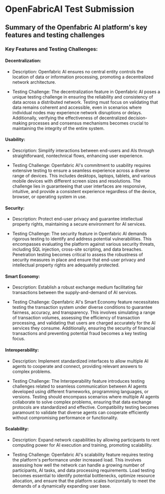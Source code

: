 # OpenFabricAI Test Submission

## Summary of the Openfabric AI platform's key features and testing challenges

### Key Features and Testing Challenges:

#### Decentralization:

* Description: Openfabric AI ensures no central entity controls the location of data or information processing, promoting a decentralized network architecture.

* Testing Challenge: The decentralization feature in Openfabric AI poses a unique testing challenge in ensuring the reliability and consistency of data across a distributed network. Testing must focus on validating that data remains coherent and accessible, even in scenarios where individual nodes may experience network disruptions or delays. Additionally, verifying the effectiveness of decentralized decision-making processes and consensus mechanisms becomes crucial to maintaining the integrity of the entire system.

#### Usability:

* Description: Simplify interactions between end-users and AIs through straightforward, nontechnical flows, enhancing user experience.

* Testing Challenge: Openfabric AI's commitment to usability requires extensive testing to ensure a seamless experience across a diverse range of devices. This includes desktops, laptops, tablets, and various mobile devices with different screen sizes and resolutions. The challenge lies in guaranteeing that user interfaces are responsive, intuitive, and provide a consistent experience regardless of the device, browser, or operating system in use.

#### Security:

* Description: Protect end-user privacy and guarantee intellectual property rights, maintaining a secure environment for AI services.

* Testing Challenge: The security feature in Openfabric AI demands rigorous testing to identify and address potential vulnerabilities. This encompasses evaluating the platform against various security threats, including SQL injection, cross-site scripting, and data breaches. Penetration testing becomes critical to assess the robustness of security measures in place and ensure that end-user privacy and intellectual property rights are adequately protected.

#### Smart Economy:

* Description: Establish a robust exchange medium facilitating fair transactions between the supply-and-demand of AI services.

* Testing Challenge: Openfabric AI's Smart Economy feature necessitates testing the transaction system under diverse conditions to guarantee fairness, accuracy, and transparency. This involves simulating a range of transaction volumes, assessing the efficiency of transaction processing, and validating that users are charged accurately for the AI services they consume. Additionally, ensuring the security of financial transactions and preventing potential fraud becomes a key testing focus.

#### Interoperability:

* Description: Implement standardized interfaces to allow multiple AI agents to cooperate and connect, providing relevant answers to complex problems.

* Testing Challenge: The Interoperability feature introduces testing challenges related to seamless communication between AI agents developed using different frameworks, programming languages, or versions. Testing should encompass scenarios where multiple AI agents collaborate to solve complex problems, ensuring that data exchange protocols are standardized and effective. Compatibility testing becomes paramount to validate that diverse agents can cooperate efficiently without compromising performance or functionality.

#### Scalability:

* Description: Expand network capabilities by allowing participants to rent computing power for AI execution and training, promoting scalability.

* Testing Challenge: Openfabric AI's scalability feature requires testing the platform's performance under increased load. This involves assessing how well the network can handle a growing number of participants, AI tasks, and data processing requirements. Load testing becomes essential to identify potential bottlenecks, optimize resource allocation, and ensure that the platform scales horizontally to meet the demands of a dynamically expanding user base.